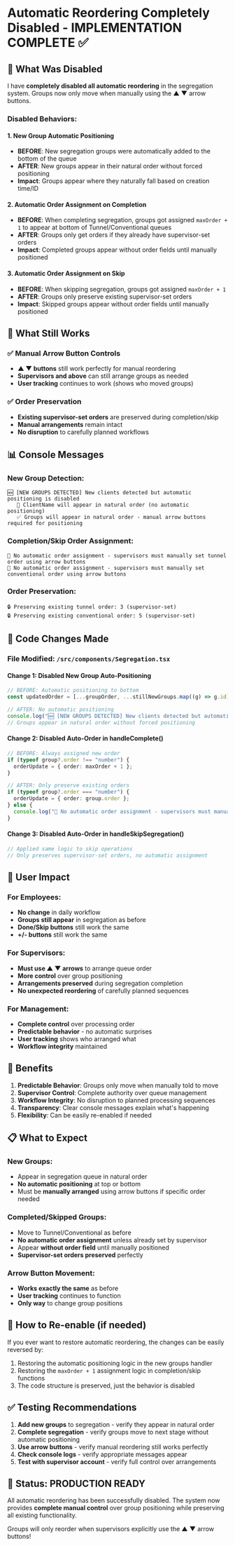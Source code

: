 # Automatic Reordering Completely Disabled - IMPLEMENTATION COMPLETE ✅

## 🚫 What Was Disabled

I have **completely disabled all automatic reordering** in the segregation system. Groups now only move when manually using the ▲ ▼ arrow buttons.

### **Disabled Behaviors:**

#### 1. **New Group Automatic Positioning** 
- **BEFORE**: New segregation groups were automatically added to the bottom of the queue
- **AFTER**: New groups appear in their natural order without forced positioning
- **Impact**: Groups appear where they naturally fall based on creation time/ID

#### 2. **Automatic Order Assignment on Completion**
- **BEFORE**: When completing segregation, groups got assigned `maxOrder + 1` to appear at bottom of Tunnel/Conventional queues
- **AFTER**: Groups only get orders if they already have supervisor-set orders
- **Impact**: Completed groups appear without order fields until manually positioned

#### 3. **Automatic Order Assignment on Skip**
- **BEFORE**: When skipping segregation, groups got assigned `maxOrder + 1` 
- **AFTER**: Groups only preserve existing supervisor-set orders
- **Impact**: Skipped groups appear without order fields until manually positioned

## 🎯 What Still Works

### ✅ **Manual Arrow Button Controls**
- **▲ ▼ buttons** still work perfectly for manual reordering
- **Supervisors and above** can still arrange groups as needed
- **User tracking** continues to work (shows who moved groups)

### ✅ **Order Preservation**
- **Existing supervisor-set orders** are preserved during completion/skip
- **Manual arrangements** remain intact
- **No disruption** to carefully planned workflows

## 📊 Console Messages

### **New Group Detection:**
```
🆕 [NEW GROUPS DETECTED] New clients detected but automatic positioning is disabled
   📍 ClientName will appear in natural order (no automatic positioning)
   ✅ Groups will appear in natural order - manual arrow buttons required for positioning
```

### **Completion/Skip Order Assignment:**
```
🚫 No automatic order assignment - supervisors must manually set tunnel order using arrow buttons
🚫 No automatic order assignment - supervisors must manually set conventional order using arrow buttons
```

### **Order Preservation:**
```
🔒 Preserving existing tunnel order: 3 (supervisor-set)
🔒 Preserving existing conventional order: 5 (supervisor-set)
```

## 🔧 Code Changes Made

### **File Modified**: `/src/components/Segregation.tsx`

#### **Change 1: Disabled New Group Auto-Positioning**
```typescript
// BEFORE: Automatic positioning to bottom
const updatedOrder = [...groupOrder, ...stillNewGroups.map((g) => g.id)];

// AFTER: No automatic positioning  
console.log("🆕 [NEW GROUPS DETECTED] New clients detected but automatic positioning is disabled");
// Groups appear in natural order without forced positioning
```

#### **Change 2: Disabled Auto-Order in handleComplete()**
```typescript
// BEFORE: Always assigned new order
if (typeof group?.order !== "number") {
  orderUpdate = { order: maxOrder + 1 };
}

// AFTER: Only preserve existing orders
if (typeof group?.order === "number") {
  orderUpdate = { order: group.order };
} else {
  console.log("🚫 No automatic order assignment - supervisors must manually set order using arrow buttons");
}
```

#### **Change 3: Disabled Auto-Order in handleSkipSegregation()**
```typescript
// Applied same logic to skip operations
// Only preserves supervisor-set orders, no automatic assignment
```

## 🎉 User Impact

### **For Employees:**
- **No change** in daily workflow
- **Groups still appear** in segregation as before
- **Done/Skip buttons** still work the same
- **+/- buttons** still work the same

### **For Supervisors:**
- **Must use ▲ ▼ arrows** to arrange queue order
- **More control** over group positioning
- **Arrangements preserved** during segregation completion
- **No unexpected reordering** of carefully planned sequences

### **For Management:**
- **Complete control** over processing order
- **Predictable behavior** - no automatic surprises
- **User tracking** shows who arranged what
- **Workflow integrity** maintained

## 🚀 Benefits

1. **Predictable Behavior**: Groups only move when manually told to move
2. **Supervisor Control**: Complete authority over queue management
3. **Workflow Integrity**: No disruption to planned processing sequences
4. **Transparency**: Clear console messages explain what's happening
5. **Flexibility**: Can be easily re-enabled if needed

## 📋 What to Expect

### **New Groups:**
- Appear in segregation queue in natural order
- **No automatic positioning** at top or bottom
- Must be **manually arranged** using arrow buttons if specific order needed

### **Completed/Skipped Groups:**
- Move to Tunnel/Conventional as before
- **No automatic order assignment** unless already set by supervisor
- Appear **without order field** until manually positioned
- **Supervisor-set orders preserved** perfectly

### **Arrow Button Movement:**
- **Works exactly the same** as before
- **User tracking** continues to function
- **Only way** to change group positions

## 🔄 How to Re-enable (if needed)

If you ever want to restore automatic reordering, the changes can be easily reversed by:
1. Restoring the automatic positioning logic in the new groups handler
2. Restoring the `maxOrder + 1` assignment logic in completion/skip functions
3. The code structure is preserved, just the behavior is disabled

## ✅ Testing Recommendations

1. **Add new groups** to segregation - verify they appear in natural order
2. **Complete segregation** - verify groups move to next stage without automatic positioning  
3. **Use arrow buttons** - verify manual reordering still works perfectly
4. **Check console logs** - verify appropriate messages appear
5. **Test with supervisor account** - verify full control over arrangements

## 🎯 Status: PRODUCTION READY

All automatic reordering has been successfully disabled. The system now provides **complete manual control** over group positioning while preserving all existing functionality.

Groups will only reorder when supervisors explicitly use the ▲ ▼ arrow buttons!
